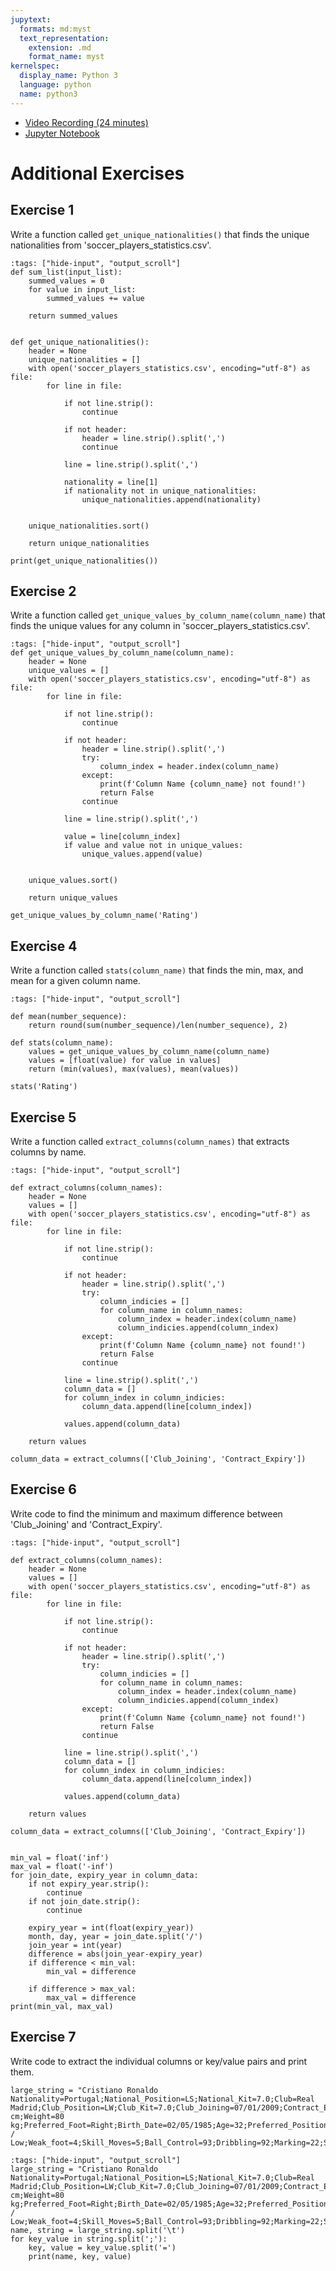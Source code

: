 ```yaml
---
jupytext:
  formats: md:myst
  text_representation:
    extension: .md
    format_name: myst
kernelspec:
  display_name: Python 3
  language: python
  name: python3
---
```


- [Video Recording (24 minutes)](https://ub.hosted.panopto.com/Panopto/Pages/Viewer.aspx?id=246c171f-a4a9-4631-8edc-afa900cf763f)
- [Jupyter Notebook](https://github.com/mkzia/eas503-book-notes/blob/main/06/additional_exercises.ipynb)

# Additional Exercises


## Exercise 1
Write a function called `get_unique_nationalities()` that finds the unique nationalities from 'soccer_players_statistics.csv'.

```{code-cell} ipython3
:tags: ["hide-input", "output_scroll"]
def sum_list(input_list):
    summed_values = 0
    for value in input_list:
        summed_values += value

    return summed_values


def get_unique_nationalities():
    header = None
    unique_nationalities = []
    with open('soccer_players_statistics.csv', encoding="utf-8") as file:
        for line in file:

            if not line.strip():
                continue

            if not header:
                header = line.strip().split(',')
                continue

            line = line.strip().split(',')

            nationality = line[1]
            if nationality not in unique_nationalities:
                unique_nationalities.append(nationality)
                
    
    unique_nationalities.sort()
    
    return unique_nationalities
        
print(get_unique_nationalities())
```



## Exercise 2
Write a function called `get_unique_values_by_column_name(column_name)` that finds the unique values for any column in 'soccer_players_statistics.csv'.

```{code-cell} ipython3
:tags: ["hide-input", "output_scroll"]
def get_unique_values_by_column_name(column_name):
    header = None
    unique_values = []
    with open('soccer_players_statistics.csv', encoding="utf-8") as file:
        for line in file:

            if not line.strip():
                continue

            if not header:
                header = line.strip().split(',')
                try:
                    column_index = header.index(column_name)
                except:
                    print(f'Column Name {column_name} not found!')
                    return False
                continue

            line = line.strip().split(',')

            value = line[column_index]
            if value and value not in unique_values:
                unique_values.append(value)
                
    
    unique_values.sort()
    
    return unique_values
        
get_unique_values_by_column_name('Rating')
```

## Exercise 4
Write a function called `stats(column_name)` that finds the min, max, and mean for a given column name.

```{code-cell} ipython3
:tags: ["hide-input", "output_scroll"]

def mean(number_sequence):
    return round(sum(number_sequence)/len(number_sequence), 2)

def stats(column_name):
    values = get_unique_values_by_column_name(column_name)
    values = [float(value) for value in values]
    return (min(values), max(values), mean(values))
    
stats('Rating')
```


## Exercise 5
Write a function called `extract_columns(column_names)` that extracts columns by name.

```{code-cell} ipython3
:tags: ["hide-input", "output_scroll"]

def extract_columns(column_names):
    header = None
    values = []
    with open('soccer_players_statistics.csv', encoding="utf-8") as file:
        for line in file:

            if not line.strip():
                continue

            if not header:
                header = line.strip().split(',')
                try:
                    column_indicies = []
                    for column_name in column_names:
                        column_index = header.index(column_name)
                        column_indicies.append(column_index)
                except:
                    print(f'Column Name {column_name} not found!')
                    return False
                continue

            line = line.strip().split(',')
            column_data = []
            for column_index in column_indicies:
                column_data.append(line[column_index])
                
            values.append(column_data)
            
    return values

column_data = extract_columns(['Club_Joining', 'Contract_Expiry'])
```

## Exercise 6
Write code to find the minimum and maximum difference between 'Club_Joining' and 'Contract_Expiry'. 

```{code-cell} ipython3
:tags: ["hide-input", "output_scroll"]

def extract_columns(column_names):
    header = None
    values = []
    with open('soccer_players_statistics.csv', encoding="utf-8") as file:
        for line in file:

            if not line.strip():
                continue

            if not header:
                header = line.strip().split(',')
                try:
                    column_indicies = []
                    for column_name in column_names:
                        column_index = header.index(column_name)
                        column_indicies.append(column_index)
                except:
                    print(f'Column Name {column_name} not found!')
                    return False
                continue

            line = line.strip().split(',')
            column_data = []
            for column_index in column_indicies:
                column_data.append(line[column_index])
                
            values.append(column_data)
            
    return values

column_data = extract_columns(['Club_Joining', 'Contract_Expiry'])


min_val = float('inf')
max_val = float('-inf')
for join_date, expiry_year in column_data:
    if not expiry_year.strip():
        continue
    if not join_date.strip():
        continue
    
    expiry_year = int(float(expiry_year))
    month, day, year = join_date.split('/')
    join_year = int(year)
    difference = abs(join_year-expiry_year)
    if difference < min_val:
        min_val = difference
        
    if difference > max_val:
        max_val = difference
print(min_val, max_val)
```

## Exercise 7
Write code to extract the individual columns or key/value pairs and print them. 

```
large_string = "Cristiano Ronaldo	Nationality=Portugal;National_Position=LS;National_Kit=7.0;Club=Real Madrid;Club_Position=LW;Club_Kit=7.0;Club_Joining=07/01/2009;Contract_Expiry=2021.0;Rating=94;Height=185 cm;Weight=80 kg;Preferred_Foot=Right;Birth_Date=02/05/1985;Age=32;Preferred_Position=LW/ST;Work_Rate=High / Low;Weak_foot=4;Skill_Moves=5;Ball_Control=93;Dribbling=92;Marking=22;Sliding_Tackle=23;Standing_Tackle=31;Aggression=63;Reactions=96;Attacking_Position=94;Interceptions=29;Vision=85;Composure=86;Crossing=84;Short_Pass=83;Long_Pass=77;Acceleration=91;Speed=92;Stamina=92;Strength=80;Balance=63;Agility=90;Jumping=95;Heading=85;Shot_Power=92;Finishing=93;Long_Shots=90;Curve=81;Freekick_Accuracy=76;Penalties=85;Volleys=88;GK_Positioning=14;GK_Diving=7;GK_Kicking=15;GK_Handling=11;GK_Reflexes=11"
```


```{code-cell} ipython3
:tags: ["hide-input", "output_scroll"]
large_string = "Cristiano Ronaldo	Nationality=Portugal;National_Position=LS;National_Kit=7.0;Club=Real Madrid;Club_Position=LW;Club_Kit=7.0;Club_Joining=07/01/2009;Contract_Expiry=2021.0;Rating=94;Height=185 cm;Weight=80 kg;Preferred_Foot=Right;Birth_Date=02/05/1985;Age=32;Preferred_Position=LW/ST;Work_Rate=High / Low;Weak_foot=4;Skill_Moves=5;Ball_Control=93;Dribbling=92;Marking=22;Sliding_Tackle=23;Standing_Tackle=31;Aggression=63;Reactions=96;Attacking_Position=94;Interceptions=29;Vision=85;Composure=86;Crossing=84;Short_Pass=83;Long_Pass=77;Acceleration=91;Speed=92;Stamina=92;Strength=80;Balance=63;Agility=90;Jumping=95;Heading=85;Shot_Power=92;Finishing=93;Long_Shots=90;Curve=81;Freekick_Accuracy=76;Penalties=85;Volleys=88;GK_Positioning=14;GK_Diving=7;GK_Kicking=15;GK_Handling=11;GK_Reflexes=11"
name, string = large_string.split('\t')
for key_value in string.split(';'):
    key, value = key_value.split('=')
    print(name, key, value)

```
        